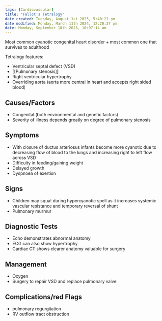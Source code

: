 ```yaml
---
tags: [Cardiovascular]
title: "Fallot's Tetralogy"
date created: Tuesday, August 1st 2023, 5:40:21 pm
date modified: Monday, March 11th 2024, 12:20:37 pm
date: Monday, September 18th 2023, 10:07:14 am
---
```


Most common cyanotic congenital heart disorder + most common one that survives to adulthood

Tetralogy features:

- Ventricular septal defect (VSD)
- [[Pulmonary stenosis]]
- Right ventricular hypertrophy
- Overriding aorta (aorta more central in heart and accepts right sided blood)

## Causes/Factors

- Congenital (both environmental and genetic factors)
- Severity of illness depends greatly on degree of pulmonary stenosis

## Symptoms

- With closure of ductus arteriosus infants become more cyanotic due to decreasing flow of blood to the lungs and increasing right to left flow across VSD
- Difficulty in feeding/gaining weight
- Delayed growth
- Dyspnoea of exertion

## Signs

- Children may squat during hypercyanotic spell as it increases systemic vascular resistance and temporary reversal of shunt
- Pulmonary murmur

## Diagnostic Tests

- Echo demonstrates abnormal anatomy
- ECG can also show hypertrophy
- Cardiac CT shows clearer anatomy valuable for surgery

## Management

- Oxygen
- Surgery to repair VSD and replace pulmonary valve

## Complications/red Flags

- pulmonary regurgitation
- RV outflow tract obstruction
